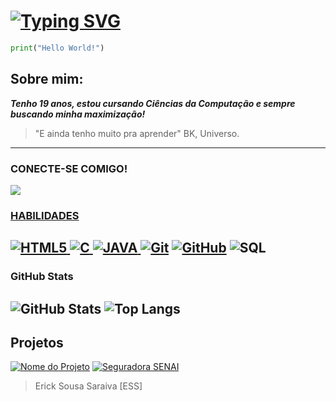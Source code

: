 # [![Typing SVG](https://readme-typing-svg.herokuapp.com/?color=ba55d3&size=35&center=true&vCenter=true&width=1000&lines=Erick+Sousa+Saraiva)](https://git.io/typing-svg)
```python
print("Hello World!")
```
<h2> Sobre mim: </h2>

***Tenho 19 anos, estou cursando Ciências da Computação e sempre buscando minha maximização!***
>"E ainda tenho muito pra aprender" BK, Universo.

-------------------------------------------------------------------------------------------------------------------
### CONECTE-SE COMIGO!
<a href = "mailto:ericksousasaraiva@gmail.com"><img src="https://img.shields.io/badge/Gmail-D14836?style=for-the-badge&logo=gmail&logoColor=white" target="_blank">
### HABILIDADES
![HTML5](https://img.shields.io/badge/Python-000?style=for-the-badge&logo=python&logoColor=30A3DC)
![C](https://img.shields.io/badge/C-000?style=for-the-badge&logo=c&logoColor=30A3DC)
![JAVA](https://img.shields.io/badge/Java-000?style=for-the-badge&logo=openjdk&logoColor=30A3DC)
[![Git](https://img.shields.io/badge/Git-000?style=for-the-badge&logo=git&logoColor=E94D5F)](https://git-scm.com/doc) 
[![GitHub](https://img.shields.io/badge/GitHub-000?style=for-the-badge&logo=github&logoColor=30A3DC)](https://docs.github.com/)
![SQL](https://img.shields.io/badge/MySQL-000?style=for-the-badge&logo=mysql&logoColor=30A3DC)
-------------------------------------------------------------------------------------------------------------------
### GitHub Stats
![GitHub Stats](https://github-readme-stats.vercel.app/api?username=SouErick&show_icons=true&theme=radical&rank_icon=github)
![Top Langs](https://github-readme-stats-git-masterrstaa-rickstaa.vercel.app/api/top-langs/?username=SouErick&layout=compact&bg_color=000&border_color=30A3DC&title_color=E94D5F&text_color=FFF)
------------------------------------------------------------------------------------------------------------------
## Projetos
[![Nome do Projeto](https://github-readme-stats.vercel.app/api/pin/?username=SouErick&repo=dao-jdbc&bg_color=000&border_color=30A3DC&show_icons=true&icon_color=30A3DC&title_color=E94D5F&text_color=FFF)](https://github.com/SouErick/dao-jdbc)
[![Seguradora SENAI](https://github-readme-stats.vercel.app/api/pin/?username=SouErick&repo=seguradora-senai&bg_color=000&border_color=30A3DC&show_icons=true&icon_color=30A3DC&title_color=E94D5F&text_color=FFF)](https://github.com/SouErick/seguradora-senai)
> Erick Sousa Saraiva [ESS]


